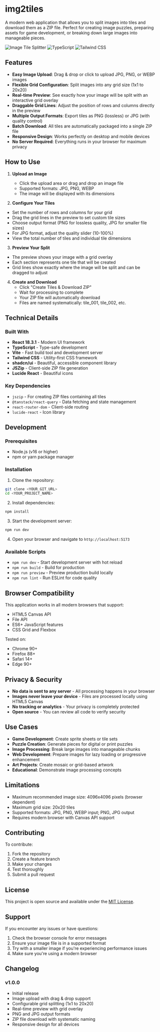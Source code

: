 
# img2tiles

A modern web application that allows you to split images into tiles and download them as a ZIP file. Perfect for creating image puzzles, preparing assets for game development, or breaking down large images into manageable pieces.

![Image Tile Splitter](https://img.shields.io/badge/React-18.3.1-blue) ![TypeScript](https://img.shields.io/badge/TypeScript-latest-blue) ![Tailwind CSS](https://img.shields.io/badge/Tailwind%20CSS-latest-blue)

## Features

- **Easy Image Upload**: Drag & drop or click to upload JPG, PNG, or WEBP images
- **Flexible Grid Configuration**: Split images into any grid size (1x1 to 20x20)
- **Real-time Preview**: See exactly how your image will be split with an interactive grid overlay
- **Draggable Grid Lines**: Adjust the position of rows and columns directly in the preview
- **Multiple Output Formats**: Export tiles as PNG (lossless) or JPG (with quality control)
- **Batch Download**: All tiles are automatically packaged into a single ZIP file
- **Responsive Design**: Works perfectly on desktop and mobile devices
- **No Server Required**: Everything runs in your browser for maximum privacy

## How to Use

1. **Upload an Image**
   - Click the upload area or drag and drop an image file
   - Supported formats: JPG, PNG, WEBP
   - The image will be displayed with its dimensions

2. **Configure Your Tiles**
 - Set the number of rows and columns for your grid
  - Drag the grid lines in the preview to set custom tile sizes
   - Choose output format (PNG for lossless quality, JPG for smaller file sizes)
   - For JPG format, adjust the quality slider (10-100%)
   - View the total number of tiles and individual tile dimensions

3. **Preview Your Split**
 - The preview shows your image with a grid overlay
 - Each section represents one tile that will be created
  - Grid lines show exactly where the image will be split and can be dragged to adjust

4. **Create and Download**
   - Click "Create Tiles & Download ZIP"
   - Wait for processing to complete
   - Your ZIP file will automatically download
   - Files are named systematically: tile_001, tile_002, etc.

## Technical Details

### Built With

- **React 18.3.1** - Modern UI framework
- **TypeScript** - Type-safe development
- **Vite** - Fast build tool and development server
- **Tailwind CSS** - Utility-first CSS framework
- **shadcn/ui** - Beautiful, accessible component library
- **JSZip** - Client-side ZIP file generation
- **Lucide React** - Beautiful icons

### Key Dependencies

- `jszip` - For creating ZIP files containing all tiles
- `@tanstack/react-query` - Data fetching and state management
- `react-router-dom` - Client-side routing
- `lucide-react` - Icon library

## Development

### Prerequisites

- Node.js (v16 or higher)
- npm or yarn package manager

### Installation

1. Clone the repository:
```bash
git clone <YOUR_GIT_URL>
cd <YOUR_PROJECT_NAME>
```

2. Install dependencies:
```bash
npm install
```

3. Start the development server:
```bash
npm run dev
```

4. Open your browser and navigate to `http://localhost:5173`

### Available Scripts

- `npm run dev` - Start development server with hot reload
- `npm run build` - Build for production
- `npm run preview` - Preview production build locally
- `npm run lint` - Run ESLint for code quality

## Browser Compatibility

This application works in all modern browsers that support:
- HTML5 Canvas API
- File API
- ES6+ JavaScript features
- CSS Grid and Flexbox

Tested on:
- Chrome 90+
- Firefox 88+
- Safari 14+
- Edge 90+

## Privacy & Security

- **No data is sent to any server** - All processing happens in your browser
- **Images never leave your device** - Files are processed locally using HTML5 Canvas
- **No tracking or analytics** - Your privacy is completely protected
- **Open source** - You can review all code to verify security

## Use Cases

- **Game Development**: Create sprite sheets or tile sets
- **Puzzle Creation**: Generate pieces for digital or print puzzles
- **Image Processing**: Break large images into manageable chunks
- **Web Development**: Prepare images for lazy loading or progressive enhancement
- **Art Projects**: Create mosaic or grid-based artwork
- **Educational**: Demonstrate image processing concepts

## Limitations

- Maximum recommended image size: 4096x4096 pixels (browser dependent)
- Maximum grid size: 20x20 tiles
- Supported formats: JPG, PNG, WEBP input; PNG, JPG output
- Requires modern browser with Canvas API support

## Contributing

To contribute:
1. Fork the repository
2. Create a feature branch
3. Make your changes
4. Test thoroughly
5. Submit a pull request

## License

This project is open source and available under the [MIT License](LICENSE).

## Support

If you encounter any issues or have questions:
1. Check the browser console for error messages
2. Ensure your image file is in a supported format
3. Try with a smaller image if you're experiencing performance issues
4. Make sure you're using a modern browser

## Changelog

### v1.0.0
- Initial release
- Image upload with drag & drop support
- Configurable grid splitting (1x1 to 20x20)
- Real-time preview with grid overlay
- PNG and JPG output formats
- ZIP file download with systematic naming
- Responsive design for all devices
